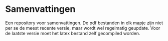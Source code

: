 # Samenvattingen
Een repository voor samenvattingen. De pdf bestanden in elk mapje zijn niet per se de meest recente versie, maar wordt wel regelmatig geupdate. Voor de laatste versie moet het latex bestand zelf gecompiled worden.
